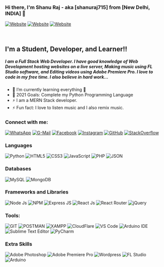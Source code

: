 ### Hi there, I'm Shanu Raj - aka [shanuraj715] from [New Delhi, INDIA] 👋

[![Website](https://img.shields.io/badge/TechFacts007.in-685EA9?style=for-the-badge&logoColor=white)](https://techfacts007.in) 
[![Website](https://img.shields.io/badge/GaanaWorld.in-EA4C89?style=for-the-badge&logoColor=white)](https://gaanaworld.in)
[![Website](https://img.shields.io/badge/npm-package-CB3837?style=for-the-badge&logo=npm&logoColor=white)](https://www.npmjs.com/package/all-country-data)

<br />

## I'm a Student, Developer, and Learner!!

##### I am a Full Stack Web Developer. I have good knowledge of Web Development hosting websites on a live server, Making music using FL Studio software, and Editing videos using Adobe Premiere Pro. I love to code in my free time. I also believe in hard work...



- 🌱 I’m currently learning everything 🤣
- 🥅 2021 Goals: Complete my Python Programming Language
- ⚡ I am a MERN Stack developer.
- ⚡ Fun fact: I love to listen music and I also remix music.



### Connect with me:

[![WhatsApp](https://img.shields.io/badge/WhatsApp-25D366?style=for-the-badge&logo=whatsapp&logoColor=white)](https://wa.me/918271890685)
[![G-Mail](https://img.shields.io/badge/Gmail-D14836?style=for-the-badge&logo=gmail&logoColor=white)](mailto:shanuraj715@gmail.com)
[![Facebook](https://img.shields.io/badge/Facebook-1877F2?style=for-the-badge&logo=facebook&logoColor=white)](https://www.facebook.com/shanuraj715)
[![Instagram](https://img.shields.io/badge/Instagram-E4405F?style=for-the-badge&logo=instagram&logoColor=white)](https://www.instagram.com/shanu_the_web_dev/)
[![GitHub](https://img.shields.io/badge/GitHub-100000?style=for-the-badge&logo=github&logoColor=white)](https://github.com/shanuraj715)
[![StackOverflow](https://img.shields.io/badge/Stack_Overflow-FE7A16?style=for-the-badge&logo=stack-overflow&logoColor=white)](https://stackoverflow.com/users/13235966/shanu-raj)




### Languages

![Python](https://img.shields.io/badge/Python-FFD43B?style=for-the-badge&logo=python&logoColor=darkgreen)
![HTML5](https://img.shields.io/badge/HTML5-E34F26?style=for-the-badge&logo=html5&logoColor=white)
![CSS3](https://img.shields.io/badge/CSS3-1572B6?style=for-the-badge&logo=css3&logoColor=white)
![JavaScript](https://img.shields.io/badge/JavaScript-323330?style=for-the-badge&logo=javascript&logoColor=F7DF1E)
![PHP](https://img.shields.io/badge/PHP-777BB4?style=for-the-badge&logo=php&logoColor=white)
![JSON](https://img.shields.io/badge/json-5E5C5C?style=for-the-badge&logo=json&logoColor=white)




### Databases

![MySQL](https://img.shields.io/badge/MySQL-00000F?style=for-the-badge&logo=mysql&logoColor=white)
![MongoDB](https://img.shields.io/badge/MongoDB-4EA94B?style=for-the-badge&logo=mongodb&logoColor=white)




### Frameworks and Libraries

![Node Js](https://img.shields.io/badge/Node.js-339933?style=for-the-badge&logo=nodedotjs&logoColor=white)
![NPM](https://img.shields.io/badge/npm-CB3837?style=for-the-badge&logo=npm&logoColor=white)
![Express JS](https://img.shields.io/badge/Express.js-000000?style=for-the-badge&logo=express&logoColor=white)
![React Js](https://img.shields.io/badge/React-20232A?style=for-the-badge&logo=react&logoColor=61DAFB)
![React Router](https://img.shields.io/badge/React_Router-CA4245?style=for-the-badge&logo=react-router&logoColor=white)
![jQuery](https://img.shields.io/badge/jQuery-0769AD?style=for-the-badge&logo=jquery&logoColor=white)




### Tools:

![GIT](https://img.shields.io/badge/Git-F05032?style=for-the-badge&logo=git&logoColor=white)
![POSTMAN](https://img.shields.io/badge/Postman-FF6C37?style=for-the-badge&logo=Postman&logoColor=white)
![XAMPP](https://img.shields.io/badge/Xampp-F37623?style=for-the-badge&logo=xampp&logoColor=white)
![CloudFlare](https://img.shields.io/badge/Cloudflare-F38020?style=for-the-badge&logo=Cloudflare&logoColor=white)
![VS Code](https://img.shields.io/badge/Visual_Studio_Code-0078D4?style=for-the-badge&logo=visual%20studio%20code&logoColor=white)
![Arduino IDE](https://img.shields.io/badge/Arduino_IDE-00979D?style=for-the-badge&logo=arduino&logoColor=white)
![Sublime Text Editor](https://img.shields.io/badge/sublime_text-%23575757.svg?&style=for-the-badge&logo=sublime-text&logoColor=important)
![PyCharm](https://img.shields.io/badge/PyCharm-000000.svg?&style=for-the-badge&logo=PyCharm&logoColor=white)



### Extra Skills

![Adobe Photoshop](https://img.shields.io/badge/Adobe-Photoshop-31A8FF?style=for-the-badge&logo=Adobe-Photoshop&labelColor=0a446b&logoWidth=15)
![Adobe Premiere Pro](https://img.shields.io/badge/Adobe-Premiere%20Pro-9999FF?style=for-the-badge&logo=Adobe-Premiere%20Pro&labelColor=2f2f5b&logoWidth=15)
![Wordpress](https://img.shields.io/badge/Wordpress-21759B?style=for-the-badge&logo=wordpress&logoColor=white)
![FL Studio](https://img.shields.io/badge/Fl_Studio-FFD43B?style=for-the-badge&logoColor=white)
![Arduino](https://img.shields.io/badge/Arduino-00979D?style=for-the-badge&logo=Arduino&logoColor=white)
